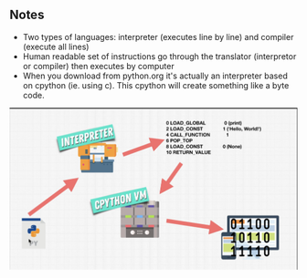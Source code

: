 ## Notes
- Two types of languages: interpreter (executes line by line) and compiler (execute all lines)
- Human readable set of instructions go through the translator (interpretor or compiler) then executes by computer
- When you download from python.org it's actually an interpreter based on cpython (ie. using c). This cpython will create something like a byte code.

![language process](./images/language-process.png)